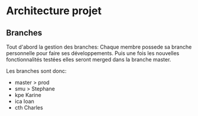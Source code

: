 # Architecture projet

## Branches
Tout d'abord la gestion des branches:
Chaque membre possede sa branche personnelle pour faire ses développements.
Puis une fois les nouvelles fonctionnalités testées elles seront merged dans la branche master.

Les branches sont donc:
  -  master  > prod
  -  smu     > Stephane
  -  kpe         Karine
  -  ica         Ioan
  -  cth         Charles